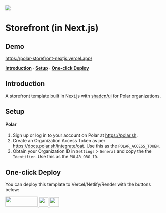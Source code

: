 <img src="https://polar.sh/assets/landing/company/polar.jpg" />

# Storefront (in Next.js)

## Demo

https://polar-storefront-nextjs.vercel.app/

<p>
  <a href="#introduction"><strong>Introduction</strong></a> ·
  <a href="#setup"><strong>Setup</strong></a> ·
  <a href="#one-click-deploy"><strong>One-click Deploy</strong></a>
</p>

## Introduction

A storefront template built in Next.js with [shadcn/ui](https://ui.shadcn.com/) for Polar organizations.

## Setup

#### Polar

1. Sign up or log in to your account on Polar at https://polar.sh.
2. Create an Organization Access Token as per https://docs.polar.sh/integrate/oat. Use this as the `POLAR_ACCESS_TOKEN`.
3. Obtain your Organization ID in `Settings` > `General` and copy the the `Identifier`. Use this as the `POLAR_ORG_ID`.

## One-click Deploy

You can deploy this template to Vercel/Netlify/Render with the buttons below:

<div>
    <a href="https://vercel.com/new/clone?repository-url=https://github.com/polarsource/examples/tree/main/storefront-nextjs&env=POLAR_ACCESS_TOKEN,POLAR_ORG_ID" target="_blank">
        <img src="https://vercel.com/button" width="103" height="32" />
    </a>
    <a href="https://app.netlify.com/start/deploy?repository=https://github.com/polarsource/examples&create_from_path=storefront-nextjs#POLAR_ACCESS_TOKEN=&POLAR_ORG_ID=" target="_blank">
        <img src="https://www.netlify.com/img/deploy/button.svg" width="179" height="32" style="height: 30px; width: auto;" />
    </a>
    <a href="https://render.com/deploy?repo=https://github.com/polarsource/examples" target="_blank">
        <img src="https://render.com/images/deploy-to-render-button.svg" width="153" height="40" style="height: 30px; width: auto;" />
    </a>
</div>
